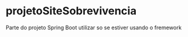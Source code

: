 # projetoSiteSobrevivencia

Parte do projeto Spring Boot 
utilizar so se estiver usando o fremework
